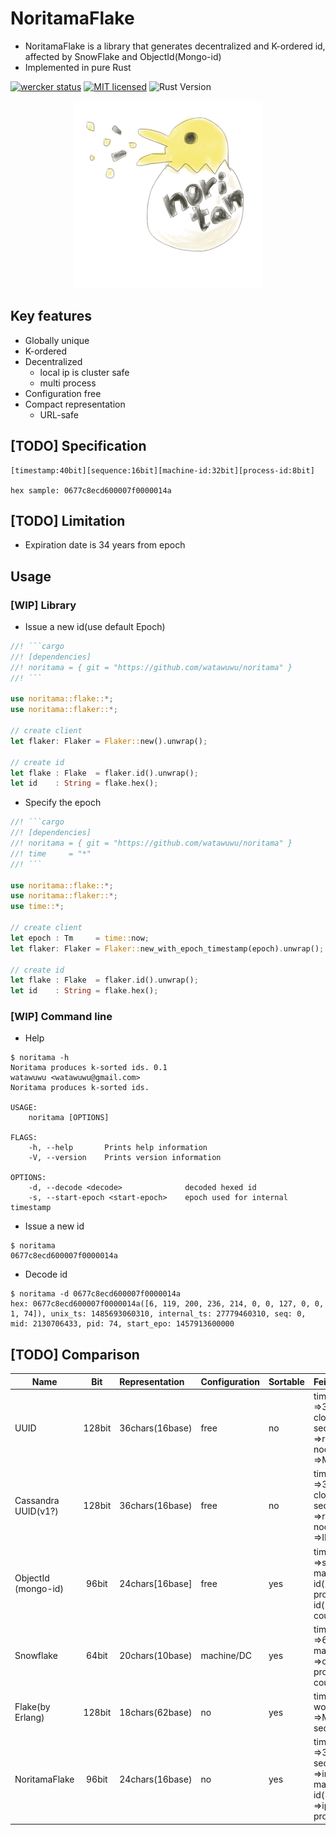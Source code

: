 # NoritamaFlake

- NoritamaFlake is a library that generates decentralized and K-ordered id, affected by SnowFlake and ObjectId(Mongo-id)
- Implemented in pure Rust

[![wercker status](https://app.wercker.com/status/382077604451cce44310e6ee76b05c84/s/master "wercker status")](https://app.wercker.com/project/byKey/382077604451cce44310e6ee76b05c84)
[![MIT licensed](https://img.shields.io/badge/license-MIT-blue.svg)](LICENSE)
![Rust Version](https://img.shields.io/badge/rust-1.16.0--nightly-lightgrey.svg)

<p align="center">
<img src="noritamaflake.png" width="300px"/>
</p>

## Key features
- Globally unique
- K-ordered
- Decentralized
  - local ip is cluster safe
  - multi process
- Configuration free
- Compact representation
  - URL-safe

## [TODO] Specification

```
[timestamp:40bit][sequence:16bit][machine-id:32bit][process-id:8bit]

hex sample: 0677c8ecd600007f0000014a
```

## [TODO] Limitation
- Expiration date is 34 years from epoch

## Usage

### [WIP] Library
- Issue a new id(use default Epoch)

````rust
//! ```cargo
//! [dependencies]
//! noritama = { git = "https://github.com/watawuwu/noritama" }
//! ```

use noritama::flake::*;
use noritama::flaker::*;

// create client
let flaker: Flaker = Flaker::new().unwrap();

// create id
let flake : Flake  = flaker.id().unwrap();
let id    : String = flake.hex();
````

- Specify the epoch

````rust
//! ```cargo
//! [dependencies]
//! noritama = { git = "https://github.com/watawuwu/noritama" }
//! time     = "*"
//! ```

use noritama::flake::*;
use noritama::flaker::*;
use time::*;

// create client
let epoch : Tm     = time::now;
let flaker: Flaker = Flaker::new_with_epoch_timestamp(epoch).unwrap();

// create id
let flake : Flake  = flaker.id().unwrap();
let id    : String = flake.hex();
````

### [WIP] Command line
- Help

```
$ noritama -h
Noritama produces k-sorted ids. 0.1
watawuwu <watawuwu@gmail.com>
Noritama produces k-sorted ids.

USAGE:
    noritama [OPTIONS]

FLAGS:
    -h, --help       Prints help information
    -V, --version    Prints version information

OPTIONS:
    -d, --decode <decode>              decoded hexed id
    -s, --start-epoch <start-epoch>    epoch used for internal timestamp
```

- Issue a new id

```
$ noritama
0677c8ecd600007f0000014a

```
- Decode id

```
$ noritama -d 0677c8ecd600007f0000014a
hex: 0677c8ecd600007f0000014a([6, 119, 200, 236, 214, 0, 0, 127, 0, 0, 1, 74]), unix_ts: 1485693060310, internal_ts: 27779460310, seq: 0, mid: 2130706433, pid: 74, start_epo: 1457913600000
```

## [TODO] Comparison

| Name          | Bit          | Representation | Configuration  | Sortable | Feild |
| ------------- |:-------------:|:-------------|:-------------|:-------------| :----|
| UUID |128bit | 36chars(16base)| free| no| timestamp(60bit):<br>=>3653 years<br>clock sequence(14bit):<br>=>random + inc<br>node(40bit):<br>=>MAC address|
| Cassandra UUID(v1?)| 128bit| 36chars(16base)| free| no| timestamp(60bit):<br>=>3653 years<br>clock sequence(14bit):<br>=>random + inc<br>node(40bit):<br>=>IP address|
| ObjectId<br>(mongo-id)| 96bit| 24chars[16base]| free| yes| timestamp(32bit):<br>=>second<br>machine-id(24bit):<br>process-id(16bit)<br>counter(24bit)|
| Snowflake| 64bit| 20chars(10base)| machine/DC| yes| timestamp(41bit)<br>=>69 year<br>machine-id(5bit):<br>=>central<br>process-id(5bit)<br>counter(12bit)|
| Flake(by Erlang)| 128bit| 18chars(62base)| no| yes|  timestamp(64bit)<br>worker-id(48bit):<br>=>MAC Address<br>sequence(16bit)|
| NoritamaFlake| 96bit| 24chars(16base)| no| yes| timestamp(40bit):<br>=>34 year<br>sequence(16bit):<br>=>inc<br>machine-id(32bit):<br>=>ip address(ip4)<br>process-id(8bit)


